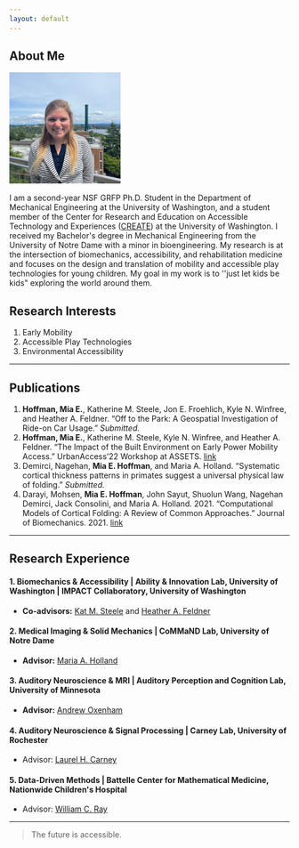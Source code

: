 ```yaml
---
layout: default
---
```


## About Me

<img class="profile-picture" src="headshot-June-2022.jpg" alt = "Mia Hoffman" width = "200"/>

I am a second-year NSF GRFP Ph.D. Student in the Department of Mechanical Engineering at the University of Washington, and a student member of the Center for Research and Education on Accessible Technology and Experiences ([CREATE](https://create.uw.edu/)) at the University of Washington. I received my Bachelor's degree in Mechanical Engineering from the University of Notre Dame with a minor in bioengineering. My research is at the intersection of biomechanics, accessibility, and rehabilitation medicine and focuses on the design and translation of mobility and accessible play technologies for young children. My goal in my work is to ''just let kids be kids" exploring the world around them. 

## Research Interests
1. Early Mobility
2. Accessible Play Technologies
3. Environmental Accessibility

---
## Publications

1. **Hoffman, Mia E.**, Katherine M. Steele, Jon E. Froehlich, Kyle N. Winfree, and Heather A. Feldner.  “Off to the Park: A Geospatial Investigation of Ride-on Car Usage.” _Submitted._
2. **Hoffman, Mia E.**, Katherine M. Steele, Kyle N. Winfree, and Heather A. Feldner.  “The Impact of the Built Environment on Early Power Mobility Access.” UrbanAccess’22 Workshop at ASSETS. [link](https://accessiblecities.github.io/UrbanAccess2022/#accepted-papers)
3. Demirci, Nagehan, **Mia E. Hoffman**, and Maria A. Holland. “Systematic cortical thickness patterns in primates suggest a universal physical law of folding.” _Submitted._
4. Darayi, Mohsen, **Mia E. Hoffman**, John Sayut, Shuolun Wang, Nagehan Demirci, Jack Consolini, and Maria A. Holland. 2021. “Computational Models of Cortical Folding: A Review of Common Approaches.” Journal of Biomechanics. 2021. [link](https://doi.org/10.1016/j.jbiomech.2021.110851)

---
## Research Experience
#### 1. Biomechanics & Accessibility | Ability & Innovation Lab, University of Washington | IMPACT Collaboratory, University of Washington
- **Co-advisors:** [Kat M. Steele](https://www.me.washington.edu/facultyfinder/kat-m-steele) and [Heather A. Feldner](https://impactco.rehab.washington.edu/team/heather-feldner/)


#### 2. Medical Imaging & Solid Mechanics | CoMMaND Lab, University of Notre Dame 
- **Advisor:** [Maria A. Holland](https://engineering.nd.edu/faculty/maria-holland/)

#### 3. Auditory Neuroscience & MRI | Auditory Perception and Cognition Lab, University of Minnesota
- **Advisor:** [Andrew Oxenham](https://med.umn.edu/bio/ent-faculty/andrew-oxenham)

#### 4. Auditory Neuroscience & Signal Processing | Carney Lab, University of Rochester
- Advisor: [Laurel H. Carney](https://www.urmc.rochester.edu/people/27094648-laurel-h-carney)

#### 5. Data-Driven Methods | Battelle Center for Mathematical Medicine, Nationwide Children's Hospital
- Advisor: [William C. Ray](https://pediatricsnationwide.org/2022/02/09/featured-researcher-will-ray/)


---
> The future is accessible.
